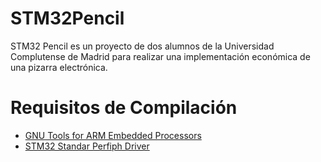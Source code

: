 STM32Pencil
===========

STM32 Pencil es un proyecto de dos alumnos de la Universidad Complutense de Madrid 
para realizar una implementación económica de una pizarra electrónica.


Requisitos de Compilación
=========================

* [GNU Tools for ARM Embedded Processors](https://launchpad.net/gcc-arm-embedded)
* [STM32 Standar Perfiph Driver](http://www.st.com/st-web-ui/static/active/en/st_prod_software_internet/resource/technical/software/firmware/stsw-stm32078.zip)



